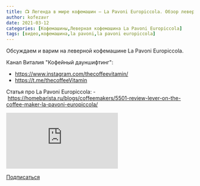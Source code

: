 ```yaml
---
title: 📺 Легенда в мире кофемашин – La Pavoni Europiccola. Обзор леверной кофемашины и интервью с владельцем
author: kofezavr
date: 2021-03-12
categories: [Кофемашины,Леверная кофемашина La Pavoni Europiccola]
tags: [видео,кофемашина,la pavoni,la pavoni europiccola]
---
```

Обсуждаем и варим на леверной кофемашине La Pavoni Europiccola. 

Канал Виталия "Кофейный дауншифтинг": 
- https://www.instagram.com/thecoffeevitamin/ 
- https://t.me/thecoffeeVitamin 

Статья про La Pavoni Europiccola: 
- https://homebarista.ru/blogs/coffeemakers/5501-review-lever-on-the-coffee-maker-la-pavoni-europiccola/

<p><div class="youtube-wrapper"><iframe src="https://www.youtube.com/embed/F7n8uxwrN5Q?controls=0" title="YouTube video player" frameborder="0" allow="accelerometer; autoplay; clipboard-write; encrypted-media; gyroscope; picture-in-picture" allowfullscreen></iframe></div></p>

<a class="play" href="https://www.youtube.com/c/Coffeesaurus?sub_confirmation=1"><i class="fab fa-youtube"></i> Подписаться</a>